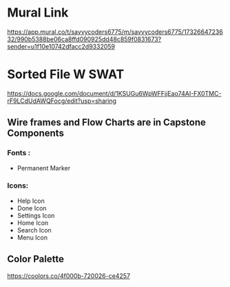 # Mural Link
https://app.mural.co/t/savvycoders6775/m/savvycoders6775/1732664723632/990b5388be06ca8ffd090925dd48c859f0831673?sender=u1f10e10742dfacc2d9332059


# Sorted File W SWAT
https://docs.google.com/document/d/1KSUGu6WpWFFjjEao74AI-FX0TMC-rF9LCdUdAWQFocg/edit?usp=sharing

## Wire frames and Flow Charts are in Capstone Components

### Fonts :
* Permanent Marker
### Icons:
* Help Icon
* Done Icon
* Settings Icon
* Home Icon
* Search Icon
* Menu Icon

## Color Palette
https://coolors.co/4f000b-720026-ce4257
